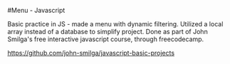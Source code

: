 #Menu - Javascript

Basic practice in JS - made a menu with dynamic filtering. Utilized a local array instead of a database to simplify project. Done as part of John Smilga's free interactive javascript course, through freecodecamp.

https://github.com/john-smilga/javascript-basic-projects
